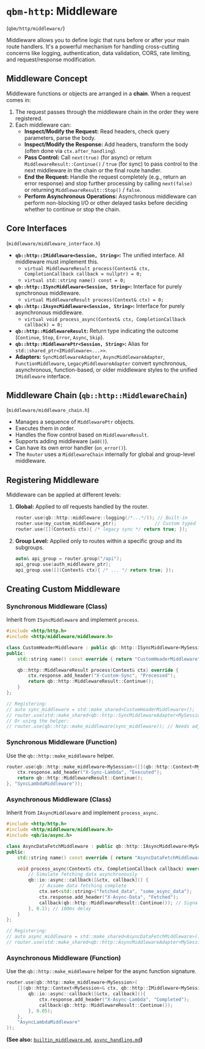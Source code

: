 # `qbm-http`: Middleware

(`qbm/http/middleware/`)

Middleware allows you to define logic that runs before or after your main route handlers. It's a powerful mechanism for handling cross-cutting concerns like logging, authentication, data validation, CORS, rate limiting, and request/response modification.

## Middleware Concept

Middleware functions or objects are arranged in a **chain**. When a request comes in:

1.  The request passes through the middleware chain in the order they were registered.
2.  Each middleware can:
    *   **Inspect/Modify the Request:** Read headers, check query parameters, parse the body.
    *   **Inspect/Modify the Response:** Add headers, transform the body (often done via `ctx.after_handling`).
    *   **Pass Control:** Call `next(true)` (for async) or return `MiddlewareResult::Continue()` / `true` (for sync) to pass control to the next middleware in the chain or the final route handler.
    *   **End the Request:** Handle the request completely (e.g., return an error response) and stop further processing by calling `next(false)` or returning `MiddlewareResult::Stop()` / `false`.
    *   **Perform Asynchronous Operations:** Asynchronous middleware can perform non-blocking I/O or other delayed tasks before deciding whether to continue or stop the chain.

## Core Interfaces

(`middleware/middleware_interface.h`)

*   **`qb::http::IMiddleware<Session, String>`:** The unified interface. All middleware must implement this.
    *   `virtual MiddlewareResult process(Context& ctx, CompletionCallback callback = nullptr) = 0;`
    *   `virtual std::string name() const = 0;`
*   **`qb::http::ISyncMiddleware<Session, String>`:** Interface for purely synchronous middleware.
    *   `virtual MiddlewareResult process(Context& ctx) = 0;`
*   **`qb::http::IAsyncMiddleware<Session, String>`:** Interface for purely asynchronous middleware.
    *   `virtual void process_async(Context& ctx, CompletionCallback callback) = 0;`
*   **`qb::http::MiddlewareResult`:** Return type indicating the outcome (`Continue`, `Stop`, `Error`, `Async`, `Skip`).
*   **`qb::http::MiddlewarePtr<Session, String>`:** Alias for `std::shared_ptr<IMiddleware<...>>`.
*   **Adapters:** `SyncMiddlewareAdapter`, `AsyncMiddlewareAdapter`, `FunctionMiddleware`, `LegacyMiddlewareAdapter` convert synchronous, asynchronous, function-based, or older middleware styles to the unified `IMiddleware` interface.

## Middleware Chain (`qb::http::MiddlewareChain`)

(`middleware/middleware_chain.h`)

*   Manages a sequence of `MiddlewarePtr` objects.
*   Executes them in order.
*   Handles the flow control based on `MiddlewareResult`.
*   Supports adding middleware (`add()`).
*   Can have its own error handler (`on_error()`).
*   The `Router` uses a `MiddlewareChain` internally for global and group-level middleware.

## Registering Middleware

Middleware can be applied at different levels:

1.  **Global:** Applied to *all* requests handled by the router.
    ```cpp
    router.use(qb::http::middleware::logging(/*...*/)); // Built-in
    router.use(my_custom_middleware_ptr);              // Custom typed
    router.use([](Context& ctx){ /* legacy sync */ return true; });
    ```
2.  **Group Level:** Applied only to routes within a specific group and its subgroups.
    ```cpp
    auto& api_group = router.group("/api");
    api_group.use(auth_middleware_ptr);
    api_group.use([](Context& ctx){ /* ... */ return true; });
    ```

## Creating Custom Middleware

### Synchronous Middleware (Class)

Inherit from `ISyncMiddleware` and implement `process`.

```cpp
#include <http/http.h>
#include <http/middleware/middleware.h>

class CustomHeaderMiddleware : public qb::http::ISyncMiddleware<MySession> {
public:
    std::string name() const override { return "CustomHeaderMiddleware"; }

    qb::http::MiddlewareResult process(Context& ctx) override {
        ctx.response.add_header("X-Custom-Sync", "Processed");
        return qb::http::MiddlewareResult::Continue();
    }
};

// Registering:
// auto sync_middleware = std::make_shared<CustomHeaderMiddleware>();
// router.use(std::make_shared<qb::http::SyncMiddlewareAdapter<MySession>>(sync_middleware));
// Or using the helper:
// router.use(qb::http::make_middleware(sync_middleware)); // Needs adjustment in make_middleware
```

### Synchronous Middleware (Function)

Use the `qb::http::make_middleware` helper.

```cpp
router.use(qb::http::make_middleware<MySession>([](qb::http::Context<MySession>& ctx) {
    ctx.response.add_header("X-Sync-Lambda", "Executed");
    return qb::http::MiddlewareResult::Continue();
}, "SyncLambdaMiddleware"));
```

### Asynchronous Middleware (Class)

Inherit from `IAsyncMiddleware` and implement `process_async`.

```cpp
#include <http/http.h>
#include <http/middleware/middleware.h>
#include <qb/io/async.h>

class AsyncDataFetchMiddleware : public qb::http::IAsyncMiddleware<MySession> {
public:
    std::string name() const override { return "AsyncDataFetchMiddleware"; }

    void process_async(Context& ctx, CompletionCallback callback) override {
        // Simulate fetching data asynchronously
        qb::io::async::callback([&ctx, callback]() {
            // Assume data fetching complete
            ctx.set<std::string>("fetched_data", "some_async_data");
            ctx.response.add_header("X-Async-Data", "Fetched");
            callback(qb::http::MiddlewareResult::Continue()); // Signal completion
        }, 0.1); // 100ms delay
    }
};

// Registering:
// auto async_middleware = std::make_shared<AsyncDataFetchMiddleware>();
// router.use(std::make_shared<qb::http::AsyncMiddlewareAdapter<MySession>>(async_middleware));
```

### Asynchronous Middleware (Function)

Use the `qb::http::make_middleware` helper for the async function signature.

```cpp
router.use(qb::http::make_middleware<MySession>(
    [](qb::http::Context<MySession>& ctx, qb::http::IMiddleware<MySession>::CompletionCallback callback) {
        qb::io::async::callback([&ctx, callback](){
            ctx.response.add_header("X-Async-Lambda", "Completed");
            callback(qb::http::MiddlewareResult::Continue());
        }, 0.05);
    },
    "AsyncLambdaMiddleware"
));
```

**(See also:** [`builtin_middleware.md`](./builtin_middleware.md), [`async_handling.md`](./async_handling.md)**)** 